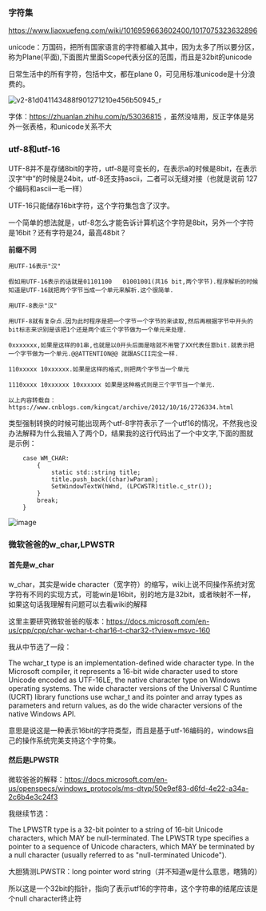### 字符集
https://www.liaoxuefeng.com/wiki/1016959663602400/1017075323632896

unicode：万国码，把所有国家语言的字符都编入其中，因为太多了所以要分区，称为Plane(平面),下面图片里面Scope代表分区的范围，而且是32bit的unicode

日常生活中的所有字符，包括中文，都在plane 0，可见用标准unicode是十分浪费的。

![v2-81d041143488f901271210e456b50945_r](https://user-images.githubusercontent.com/47411365/133041865-c8ded012-b11a-4c5b-a610-6778865f63a8.jpg)

字体：https://zhuanlan.zhihu.com/p/53036815  ，虽然没啥用，反正字体是另外一张表格，和unicode关系不大

### utf-8和utf-16

UTF-8并不是存储8bit的字符，utf-8是可变长的，在表示a的时候是8bit，在表示汉字“中”的时候是24bit，utf-8还支持ascii，二者可以无缝对接（也就是说前 127个编码和ascii一毛一样）

UTF-16只能储存16bit字符，这个字符集包含了汉字。

一个简单的想法就是，utf-8怎么才能告诉计算机这个字符是8bit，另外一个字符是16bit？还有字符是24，最高48bit？

__前缀不同__

```
用UTF-16表示"汉"

假如用UTF-16表示的话就是01101100   01001001(共16 bit,两个字节).程序解析的时候知道是UTF-16就把两个字节当成一个单元来解析.这个很简单.

用UTF-8表示"汉"

用UTF-8就有复杂点.因为此时程序是把一个字节一个字节的来读取,然后再根据字节中开头的bit标志来识别是该把1个还是两个或三个字节做为一个单元来处理.

0xxxxxxx,如果是这样的01串,也就是以0开头后面是啥就不用管了XX代表任意bit.就表示把一个字节做为一个单元.@@ATTENTION@@ 就跟ASCII完全一样.

110xxxxx 10xxxxxx.如果是这样的格式,则把两个字节当一个单元

1110xxxx 10xxxxxx 10xxxxxx 如果是这种格式则是三个字节当一个单元.

以上内容转载自：https://www.cnblogs.com/kingcat/archive/2012/10/16/2726334.html
```
类型强制转换的时候可能出现两个utf-8字符表示了一个utf16的情况，不然我也没办法解释为什么我输入了两个D，结果我的这行代码出了一个中文字,下面的图就是示例：
```
    case WM_CHAR:
        {
            static std::string title;
            title.push_back((char)wParam);
            SetWindowTextW(hWnd, (LPCWSTR)title.c_str());
        }
        break;
    }
```
![image](https://user-images.githubusercontent.com/47411365/133056535-2e1bd3ad-b3f3-4840-96b5-3bc886faffc5.png)


### 微软爸爸的w_char,LPWSTR
#### 首先是w_char

w_char，其实是wide character（宽字符）的缩写，wiki上说不同操作系统对宽字符有不同的实现方式，可能win是16bit，别的地方是32bit，或者映射不一样，如果这句话我理解有问题可以去看wiki的解释

这里主要研究微软爸爸的版本：https://docs.microsoft.com/en-us/cpp/cpp/char-wchar-t-char16-t-char32-t?view=msvc-160

我从中节选了一段：

The wchar_t type is an implementation-defined wide character type. In the Microsoft compiler, it represents a 16-bit wide character used to store Unicode encoded as UTF-16LE, the native character type on Windows operating systems. The wide character versions of the Universal C Runtime (UCRT) library functions use wchar_t and its pointer and array types as parameters and return values, as do the wide character versions of the native Windows API.

意思是说这是一种表示16bit的字符类型，而且是基于utf-16编码的，windows自己的操作系统完美支持这个字符集。

#### 然后是LPWSTR
微软爸爸的解释：https://docs.microsoft.com/en-us/openspecs/windows_protocols/ms-dtyp/50e9ef83-d6fd-4e22-a34a-2c6b4e3c24f3

我继续节选：

The LPWSTR type is a 32-bit pointer to a string of 16-bit Unicode characters, which MAY be null-terminated. The LPWSTR type specifies a pointer to a sequence of Unicode characters, which MAY be terminated by a null character (usually referred to as "null-terminated Unicode").

大胆猜测LPWSTR：long pointer word string（并不知道w是什么意思，瞎猜的）

所以这是一个32bit的指针，指向了表示utf16的字符串，这个字符串的结尾应该是个null character终止符
